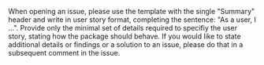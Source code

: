 When opening an issue, please use the template with the single "Summary" header
and write in user story format, completing the sentence: "As a user, I ...".
Provide only the minimal set of details required to specifiy the user story, 
stating how the package should behave.  If you would like to state additional
details or findings or a solution to an issue, please do that in a subsequent
comment in the issue.
